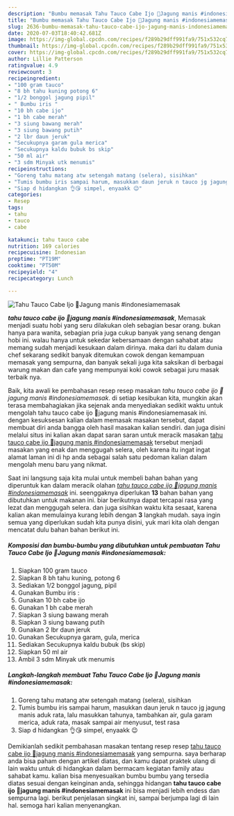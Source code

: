 ```yaml
---
description: "Bumbu memasak Tahu Tauco Cabe Ijo 🌽Jagung manis #indonesiamemasak, Enak"
title: "Bumbu memasak Tahu Tauco Cabe Ijo 🌽Jagung manis #indonesiamemasak, Enak"
slug: 2636-bumbu-memasak-tahu-tauco-cabe-ijo-jagung-manis-indonesiamemasak-enak
date: 2020-07-03T18:40:42.681Z
image: https://img-global.cpcdn.com/recipes/f289b29dff991fa9/751x532cq70/tahu-tauco-cabe-ijo-🌽jagung-manis-indonesiamemasak-foto-resep-utama.jpg
thumbnail: https://img-global.cpcdn.com/recipes/f289b29dff991fa9/751x532cq70/tahu-tauco-cabe-ijo-🌽jagung-manis-indonesiamemasak-foto-resep-utama.jpg
cover: https://img-global.cpcdn.com/recipes/f289b29dff991fa9/751x532cq70/tahu-tauco-cabe-ijo-🌽jagung-manis-indonesiamemasak-foto-resep-utama.jpg
author: Lillie Patterson
ratingvalue: 4.9
reviewcount: 3
recipeingredient:
- "100 gram tauco"
- "8 bh tahu kuning potong 6"
- "1/2 bonggol jagung pipil"
- " Bumbu iris "
- "10 bh cabe ijo"
- "1 bh cabe merah"
- "3 siung bawang merah"
- "3 siung bawang putih"
- "2 lbr daun jeruk"
- "Secukupnya garam gula merica"
- "Secukupnya kaldu bubuk bs skip"
- "50 ml air"
- "3 sdm Minyak utk menumis"
recipeinstructions:
- "Goreng tahu matang atw setengah matang (selera), sisihkan"
- "Tumis bumbu iris sampai harum, masukkan daun jeruk n tauco jg jagung manis aduk rata, lalu masukkan tahunya, tambahkan air, gula garam merica, aduk rata, masak sampai air menyusut, test rasa"
- "Siap d hidangkan 👌😘 simpel, enyaakk 😉"
categories:
- Resep
tags:
- tahu
- tauco
- cabe

katakunci: tahu tauco cabe 
nutrition: 169 calories
recipecuisine: Indonesian
preptime: "PT19M"
cooktime: "PT50M"
recipeyield: "4"
recipecategory: Lunch

---
```



![Tahu Tauco Cabe Ijo 🌽Jagung manis #indonesiamemasak](https://img-global.cpcdn.com/recipes/f289b29dff991fa9/751x532cq70/tahu-tauco-cabe-ijo-🌽jagung-manis-indonesiamemasak-foto-resep-utama.jpg)

<b><i>tahu tauco cabe ijo 🌽jagung manis #indonesiamemasak</i></b>, Memasak menjadi suatu hobi yang seru dilakukan oleh sebagian besar orang. bukan hanya para wanita, sebagian pria juga cukup banyak yang senang dengan hobi ini. walau hanya untuk sekedar kebersamaan dengan sahabat atau memang sudah menjadi kesukaan dalam dirinya. maka dari itu dalam dunia chef sekarang sedikit banyak ditemukan cowok dengan kemampuan memasak yang sempurna, dan banyak sekali juga kita saksikan di berbagai warung makan dan cafe yang mempunyai koki cowok sebagai juru masak terbaik nya.



Baik, kita awali ke pembahasan resep resep masakan <i>tahu tauco cabe ijo 🌽jagung manis #indonesiamemasak</i>. di setiap kesibukan kita, mungkin akan terasa membahagiakan jika sejenak anda menyediakan sedikit waktu untuk mengolah tahu tauco cabe ijo 🌽jagung manis #indonesiamemasak ini. dengan kesuksesan kalian dalam memasak masakan tersebut, dapat membuat diri anda bangga oleh hasil masakan kalian sendiri. dan juga disini melalui situs ini kalian akan dapat saran saran untuk meracik masakan <u>tahu tauco cabe ijo 🌽jagung manis #indonesiamemasak</u> tersebut menjadi masakan yang enak dan menggugah selera, oleh karena itu ingat ingat alamat laman ini di hp anda sebagai salah satu pedoman kalian dalam mengolah menu baru yang nikmat.


Saat ini langsung saja kita mulai untuk membeli bahan bahan yang diperuntuk kan dalam meracik olahan <u><i>tahu tauco cabe ijo 🌽jagung manis #indonesiamemasak</i></u> ini. seenggaknya diperlukan <b>13</b> bahan bahan yang dibutuhkan untuk makanan ini. biar berikutnya dapat tercapai rasa yang lezat dan menggugah selera. dan juga sisihkan waktu kita sesaat, karena kalian akan memulainya kurang lebih dengan <b>3</b> langkah mudah. saya ingin semua yang diperlukan sudah kita punya disini, yuk mari kita olah dengan mencatat dulu bahan bahan berikut ini.

<!--inarticleads1-->

##### Komposisi dan bumbu-bumbu yang dibutuhkan untuk pembuatan Tahu Tauco Cabe Ijo 🌽Jagung manis #indonesiamemasak:

1. Siapkan 100 gram tauco
1. Siapkan 8 bh tahu kuning, potong 6
1. Sediakan 1/2 bonggol jagung, pipil
1. Gunakan  Bumbu iris :
1. Gunakan 10 bh cabe ijo
1. Gunakan 1 bh cabe merah
1. Siapkan 3 siung bawang merah
1. Siapkan 3 siung bawang putih
1. Gunakan 2 lbr daun jeruk
1. Gunakan Secukupnya garam, gula, merica
1. Sediakan Secukupnya kaldu bubuk (bs skip)
1. Siapkan 50 ml air
1. Ambil 3 sdm Minyak utk menumis




<!--inarticleads2-->

##### Langkah-langkah membuat Tahu Tauco Cabe Ijo 🌽Jagung manis #indonesiamemasak:

1. Goreng tahu matang atw setengah matang (selera), sisihkan
1. Tumis bumbu iris sampai harum, masukkan daun jeruk n tauco jg jagung manis aduk rata, lalu masukkan tahunya, tambahkan air, gula garam merica, aduk rata, masak sampai air menyusut, test rasa
1. Siap d hidangkan 👌😘 simpel, enyaakk 😉




Demikianlah sedikit pembahasan masakan tentang resep resep <u>tahu tauco cabe ijo 🌽jagung manis #indonesiamemasak</u> yang sempurna. saya berharap anda bisa paham dengan artikel diatas, dan kamu dapat praktek ulang di lain waktu untuk di hidangkan dalam bermacam kegiatan family atau sahabat kamu. kalian bisa menyesuaikan bumbu bumbu yang tersedia diatas sesuai dengan keinginan anda, sehingga hidangan <b>tahu tauco cabe ijo 🌽jagung manis #indonesiamemasak</b> ini bisa menjadi lebih endess dan sempurna lagi. berikut penjelasan singkat ini, sampai berjumpa lagi di lain hal. semoga hari kalian menyenangkan.
